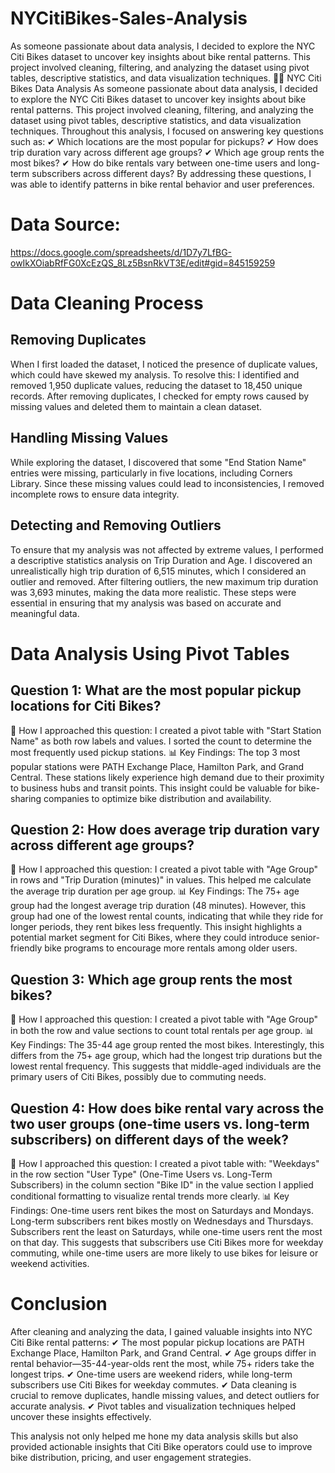 # NYCitiBikes-Sales-Analysis
As someone passionate about data analysis, I decided to explore the NYC Citi Bikes dataset to uncover key insights about bike rental patterns. This project involved cleaning, filtering, and analyzing the dataset using pivot tables, descriptive statistics, and data visualization techniques.
🚴‍♂ NYC Citi Bikes Data Analysis
As someone passionate about data analysis, I decided to explore the NYC Citi Bikes dataset to uncover key insights about bike rental patterns. This project involved cleaning, filtering, and analyzing the dataset using pivot tables, descriptive statistics, and data visualization techniques.
Throughout this analysis, I focused on answering key questions such as:
✔ Which locations are the most popular for pickups?
✔ How does trip duration vary across different age groups?
✔ Which age group rents the most bikes?
✔ How do bike rentals vary between one-time users and long-term subscribers across different days?
By addressing these questions, I was able to identify patterns in bike rental behavior and user preferences.
# Data Source:
https://docs.google.com/spreadsheets/d/1D7y7LfBG-owIkXOiabRfFG0XcEzQS_8Lz5BsnRkVT3E/edit#gid=845159259
# Data Cleaning Process
## Removing Duplicates
When I first loaded the dataset, I noticed the presence of duplicate values, which could have skewed my analysis. To resolve this:
I identified and removed 1,950 duplicate values, reducing the dataset to 18,450 unique records.
After removing duplicates, I checked for empty rows caused by missing values and deleted them to maintain a clean dataset.
## Handling Missing Values
While exploring the dataset, I discovered that some "End Station Name" entries were missing, particularly in five locations, including Corners Library.
Since these missing values could lead to inconsistencies, I removed incomplete rows to ensure data integrity.
## Detecting and Removing Outliers
To ensure that my analysis was not affected by extreme values, I performed a descriptive statistics analysis on Trip Duration and Age.
I discovered an unrealistically high trip duration of 6,515 minutes, which I considered an outlier and removed.
After filtering outliers, the new maximum trip duration was 3,693 minutes, making the data more realistic.
These steps were essential in ensuring that my analysis was based on accurate and meaningful data.

# Data Analysis Using Pivot Tables
## Question 1: What are the most popular pickup locations for Citi Bikes?
📌 How I approached this question:
I created a pivot table with "Start Station Name" as both row labels and values.
I sorted the count to determine the most frequently used pickup stations.
📊 Key Findings:
The top 3 most popular stations were PATH Exchange Place, Hamilton Park, and Grand Central.
These stations likely experience high demand due to their proximity to business hubs and transit points.
This insight could be valuable for bike-sharing companies to optimize bike distribution and availability.

## Question 2: How does average trip duration vary across different age groups?
📌 How I approached this question:
I created a pivot table with "Age Group" in rows and "Trip Duration (minutes)" in values.
This helped me calculate the average trip duration per age group.
📊 Key Findings:
The 75+ age group had the longest average trip duration (48 minutes).
However, this group had one of the lowest rental counts, indicating that while they ride for longer periods, they rent bikes less frequently.
This insight highlights a potential market segment for Citi Bikes, where they could introduce senior-friendly bike programs to encourage more rentals among older users.

## Question 3: Which age group rents the most bikes?
📌 How I approached this question:
I created a pivot table with "Age Group" in both the row and value sections to count total rentals per age group.
📊 Key Findings:
The 35-44 age group rented the most bikes.
Interestingly, this differs from the 75+ age group, which had the longest trip durations but the lowest rental frequency.
This suggests that middle-aged individuals are the primary users of Citi Bikes, possibly due to commuting needs.

## Question 4: How does bike rental vary across the two user groups (one-time users vs. long-term subscribers) on different days of the week?
📌 How I approached this question:
I created a pivot table with:
"Weekdays" in the row section
"User Type" (One-Time Users vs. Long-Term Subscribers) in the column section
"Bike ID" in the value section
I applied conditional formatting to visualize rental trends more clearly.
📊 Key Findings:
One-time users rent bikes the most on Saturdays and Mondays.
Long-term subscribers rent bikes mostly on Wednesdays and Thursdays.
Subscribers rent the least on Saturdays, while one-time users rent the most on that day.
This suggests that subscribers use Citi Bikes more for weekday commuting, while one-time users are more likely to use bikes for leisure or weekend activities.

# Conclusion
After cleaning and analyzing the data, I gained valuable insights into NYC Citi Bike rental patterns:
✔ The most popular pickup locations are PATH Exchange Place, Hamilton Park, and Grand Central.
✔ Age groups differ in rental behavior—35-44-year-olds rent the most, while 75+ riders take the longest trips.
✔ One-time users are weekend riders, while long-term subscribers use Citi Bikes for weekday commutes.
✔ Data cleaning is crucial to remove duplicates, handle missing values, and detect outliers for accurate analysis.
✔ Pivot tables and visualization techniques helped uncover these insights effectively.

This analysis not only helped me hone my data analysis skills but also provided actionable insights that Citi Bike operators could use to improve bike distribution, pricing, and user engagement strategies.
